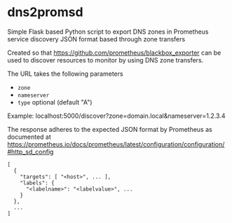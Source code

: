 # dns2promsd
Simple Flask based Python script to export DNS zones in Prometheus service discovery JSON format based through zone transfers

Created so that https://github.com/prometheus/blackbox_exporter can be used to discover resources to monitor by using DNS zone transfers.

The URL takes the following parameters

- `zone`
- `nameserver`
- `type` optional (default "A")

Example:
localhost:5000/discover?zone=domain.local&nameserver=1.2.3.4

The response adheres to the expected JSON format by Prometheus as documented at https://prometheus.io/docs/prometheus/latest/configuration/configuration/#http_sd_config

```
[
  {
    "targets": [ "<host>", ... ],
    "labels": {
      "<labelname>": "<labelvalue>", ...
    }
  },
  ...
]
```
